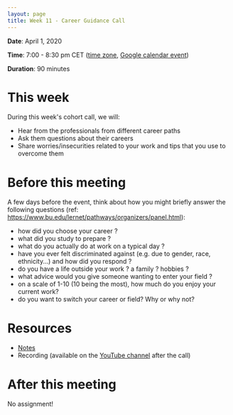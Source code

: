 ```yaml
---
layout: page
title: Week 11 - Career Guidance Call
---
```


**Date**: April 1, 2020

**Time**: 7:00 - 8:30 pm CET ([time zone](https://arewemeetingyet.com/Berlin/2020-04-01/19:00/OLS-1%20(Optional)%20Cohort%20Call%20(Week%2011)), [Google calendar event](https://calendar.google.com/event?action=TEMPLATE&tmeid=MG1ra3N1cmlzM2ZobHVkOWo2YTc5cThodm8gbjNycWh2dWZmMDVvamtsMG9wZnN2aDQ5ZmtAZw&tmsrc=n3rqhvuff05ojkl0opfsvh49fk%40group.calendar.google.com))

**Duration**: 90 minutes

# This week

During this week's cohort call, we will:
- Hear from the professionals from different career paths
- Ask them questions about their careers
- Share worries/insecurities related to your work and tips that you use to overcome them

# Before this meeting

A few days before the event, think about how you might briefly answer the following questions (ref: https://www.bu.edu/lernet/pathways/organizers/panel.html):
- how did you choose your career ?
- what did you study to prepare ?
- what do you actually do at work on a typical day ?
- have you ever felt discriminated against (e.g. due to gender, race, ethnicity...) and how did you respond ?
- do you have a life outside your work ? a family ? hobbies ?
- what advice would you give someone wanting to enter your field ?
- on a scale of 1-10 (10 being the most), how much do you enjoy your current work?
- do you want to switch your career or field? Why or why not?

# Resources

- [Notes](https://docs.google.com/document/d/1YF3Uw-fU2-mhf-FyuPdx07KSTSlvnBZeMbQdQGJq4A4/edit?usp=sharing)
- Recording (available on the [YouTube channel](https://www.youtube.com/channel/UCs12-ZgnDJOWIWN3Vo1XHXA/) after the call)

# After this meeting

No assignment!